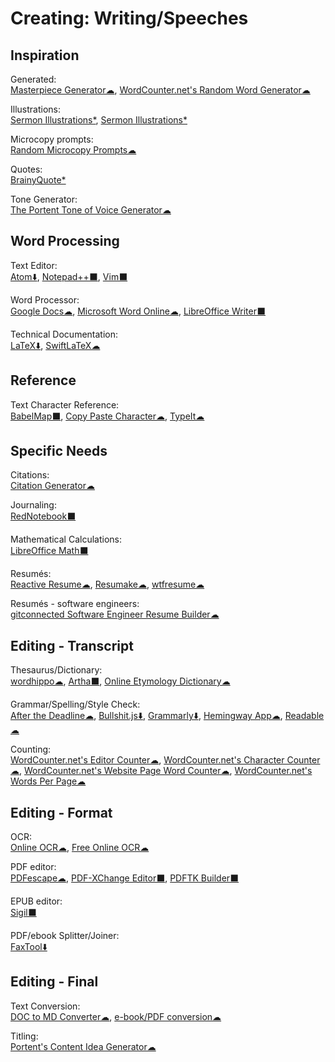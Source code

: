 # Creating: Writing/Speeches

## Inspiration

Generated:  
[Masterpiece Generator☁](https://www.plot-generator.org.uk/),
[WordCounter.net's Random Word Generator☁](https://wordcounter.net/random-word-generator)

Illustrations:  
[Sermon Illustrations*](http://www.moreillustrations.com/),
[Sermon Illustrations*](http://www.sermonillustrations.com/)

Microcopy prompts:  
[Random Microcopy Prompts☁](https://dailyuxwriting.com/random-microcopy-prompt)

Quotes:  
[BrainyQuote*](https://www.brainyquote.com/)

Tone Generator:  
[The Portent Tone of Voice Generator☁](https://www.portent.com/tools/tone-of-voice-generator)

## Word Processing

Text Editor:  
[Atom⬇️](https://atom.io/),
[Notepad++⬛](https://notepad-plus-plus.org/),
[Vim⬛](https://www.vim.org/)
  
Word Processor:  
[Google Docs☁](https://docs.google.com),
[Microsoft Word Online☁](https://office.live.com/start/Word.aspx),
[LibreOffice Writer⬛](https://www.libreoffice.org/)

Technical Documentation:  
[LaTeX⬇️](https://www.latex-project.org/),
[SwiftLaTeX☁](https://www.swiftlatex.com)

## Reference

Text Character Reference:  
[BabelMap⬛](http://www.babelstone.co.uk/Software/BabelMap.html),
[Copy Paste Character☁](https://www.copypastecharacter.com/),
[TypeIt☁](https://www.typeit.org/)

## Specific Needs

Citations:  
[Citation Generator☁](https://www.citationgenerator.com/)

Journaling:  
[RedNotebook⬛](https://rednotebook.sourceforge.io/)

Mathematical Calculations:  
[LibreOffice Math⬛](https://www.libreoffice.org/discover/math/)

Resumés:  
[Reactive Resume☁](https://rx-resume.web.app/),
[Resumake☁](https://resumake.io/),
[wtfresume☁](https://wtfresume.com/)

Resumés - software engineers:  
[gitconnected Software Engineer Resume Builder☁](https://gitconnected.com/resume-builder)

## Editing - Transcript

Thesaurus/Dictionary:  
[wordhippo☁](https://www.wordhippo.com/),
[Artha⬛](http://artha.sourceforge.net/),
[Online Etymology Dictionary☁](https://www.etymonline.com/)
  
Grammar/Spelling/Style Check:  
[After the Deadline☁](https://www.polishmywriting.com/),
[Bullshit.js⬇️](https://mourner.github.io/bullshit.js/),
[Grammarly⬇️](https://app.grammarly.com/),
[Hemingway App☁](http://www.hemingwayapp.com/),
[Readable☁](https://app.readable.com/text/?demo)

Counting:  
[WordCounter.net's Editor Counter☁](https://wordcounter.net/edit-counter),
[WordCounter.net's Character Counter☁](https://wordcounter.net/character-count),
[WordCounter.net's Website Page Word Counter☁](https://wordcounter.net/website-word-count),
[WordCounter.net's Words Per Page☁](https://wordcounter.net/words-per-page)

## Editing - Format

OCR:  
[Online OCR☁](https://www.onlineocr.net/),
[Free Online OCR☁](https://www.newocr.com/)

PDF editor:  
[PDFescape☁](https://www.pdfescape.com/windows/),
[PDF-XChange Editor⬛](https://pdf-xchange.eu/pdf-xchange-editor/index.htm),
[PDFTK Builder⬛](http://www.angusj.com/pdftkb/)

EPUB editor:  
[Sigil⬛](https://sigil-ebook.com/)

PDF/ebook Splitter/Joiner:  
[FaxTool⬇️](https://sector-seven.com/software/faxtool)

## Editing - Final

Text Conversion:  
[DOC to MD Converter☁](https://word2md.com/),
[e-book/PDF conversion☁](https://www.epubconverter.com/)

Titling:  
[Portent's Content Idea Generator☁](https://www.portent.com/tools/title-maker/)
